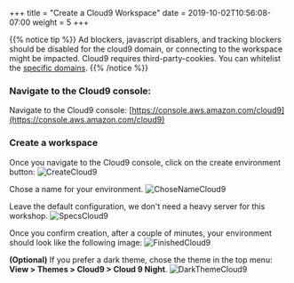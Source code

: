 +++
title = "Create a Cloud9 Workspace"
date = 2019-10-02T10:56:08-07:00
weight = 5
+++

{{% notice tip %}}
Ad blockers, javascript disablers, and tracking blockers should be disabled for
the cloud9 domain, or connecting to the workspace might be impacted.
Cloud9 requires third-party-cookies. You can whitelist the [specific domains]( https://docs.aws.amazon.com/cloud9/latest/user-guide/troubleshooting.html#troubleshooting-env-loading).
{{% /notice %}}

### Navigate to the Cloud9 console:

Navigate to the Cloud9 console: [https://console.aws.amazon.com/cloud9](https://console.aws.amazon.com/cloud9)

### Create a workspace

Once you navigate to the Cloud9 console, click on the create environment button:
![CreateCloud9](/images/screenshot-cloud9-1.png)

Chose a name for your environment.
![ChoseNameCloud9](/images/screenshot-cloud9-2.png)

Leave the default configuration, we don't need a heavy server for this workshop.
![SpecsCloud9](/images/screenshot-cloud9-3.png)

Once you confirm creation, after a couple of minutes, your environment should look like the following image:
![FinishedCloud9](/images/screenshot-cloud9-4.png)

**(Optional)** If you prefer a dark theme, chose the theme in the top menu: **View > Themes > Cloud9 > Cloud 9 Night**.
![DarkThemeCloud9](/images/screenshot-cloud9-5.png)